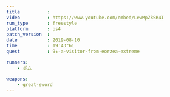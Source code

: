 ```yaml
---
title          :
video          : https://www.youtube.com/embed/LewMpZkSR4I
run_type       : freestyle
platform       : ps4
patch_version  : 
date           : 2019-08-10
time           : 19'43"61
quest          : 9★-a-visitor-from-eorzea-extreme

runners:
    - ボム

weapons:
    - great-sword
---
```

